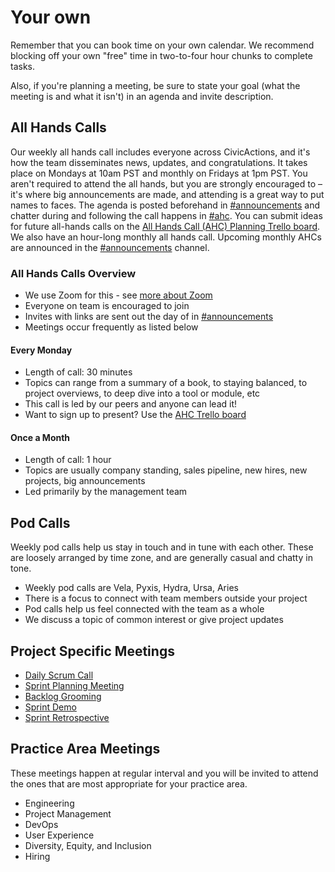 # Your own

Remember that you can book time on your own calendar. We recommend blocking off your own "free" time in two-to-four hour chunks to complete tasks.

Also, if you're planning a meeting, be sure to state your goal (what the meeting is and what it isn't) in an agenda and invite description.

## All Hands Calls

Our weekly all hands call includes everyone across CivicActions, and it's how the team disseminates news, updates, and congratulations. It takes place on Mondays at 10am PST and monthly on Fridays at 1pm PST. You aren't required to attend the all hands, but you are strongly encouraged to – it's where big announcements are made, and attending is a great way to put names to faces. The agenda is posted beforehand in [#announcements](https://civicactions.slack.com/messages/announcements) and chatter during and following the call happens in [#ahc](https://civicactions.slack.com/messages/ahc). You can submit ideas for future all-hands calls on the [All Hands Call (AHC) Planning Trello board](https://trello.com/b/Yj3XOSWD/all-hands-call-ahc-planning). We also have an hour-long monthly all hands call. Upcoming monthly AHCs are announced in the [#announcements](https://civicactions.slack.com/messages/announcements) channel.

### All Hands Calls Overview

*   We use Zoom for this - see [more about Zoom](../../04-how-we-work/tools/zoom.md)
*   Everyone on team is encouraged to join
*   Invites with links are sent out the day of in [#announcements](https://civicactions.slack.com/messages/announcements)
*   Meetings occur frequently as listed below

#### Every Monday

*   Length of call: 30 minutes
*   Topics can range from a summary of a book, to staying balanced, to project overviews, to deep dive into a tool or module, etc
*   This call is led by our peers and anyone can lead it!
*   Want to sign up to present? Use the [AHC Trello board](https://trello.com/b/Yj3XOSWD/all-hands-call-ahc-planning)

#### Once a Month

*   Length of call: 1 hour
*   Topics are usually company standing, sales pipeline, new hires, new projects, big announcements
*   Led primarily by the management team

## Pod Calls

Weekly pod calls help us stay in touch and in tune with each other. These are loosely arranged by time zone, and are generally casual and chatty in tone.

*   Weekly pod calls are Vela, Pyxis, Hydra, Ursa, Aries
*   There is a focus to connect with team members outside your project
*   Pod calls help us feel connected with the team as a whole
*   We discuss a topic of common interest or give project updates

## Project Specific Meetings

*   [Daily Scrum Call](../../04-how-we-work/agile-practices/daily-scrum-calls.md)
*   [Sprint Planning Meeting](../../04-how-we-work/agile-practices/sprint-planning-meetings.md)
*   [Backlog Grooming](../../04-how-we-work/agile-practices/backlog-grooming.md)
*   [Sprint Demo](../../04-how-we-work/agile-practices/sprint-demo.md)
*   [Sprint Retrospective](../../04-how-we-work/agile-practices/sprint-retrospectives.md)

## Practice Area Meetings

These meetings happen at regular interval and you will be invited to attend the ones that are most appropriate for your practice area.

*   Engineering
*   Project Management
*   DevOps
*   User Experience
*   Diversity, Equity, and Inclusion
*   Hiring
